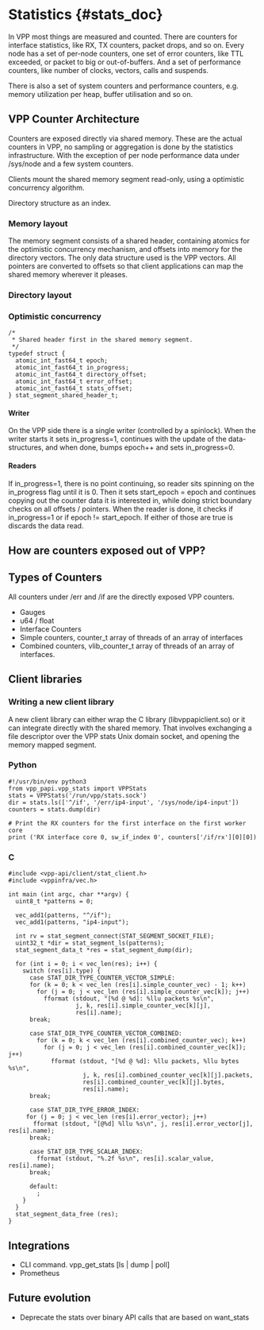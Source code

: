 # Statistics {#stats_doc}

In VPP most things are measured and counted. There are counters for interface statistics, like RX, TX counters, packet drops, and so on. Every node has a set of per-node counters, one set of error counters, like TTL exceeded, or packet to big or out-of-buffers. And a set of performance counters, like number of clocks, vectors, calls and suspends.

There is also a set of system counters and performance counters, e.g. memory utilization per heap, buffer utilisation and so on.

## VPP Counter Architecture

Counters are exposed directly via shared memory. These are the actual counters in VPP, no sampling or aggregation is done by the statistics infrastructure. With the exception of per node performance data under /sys/node and a few system counters.


Clients mount the shared memory segment read-only, using a optimistic concurrency algorithm.

Directory structure as an index.

### Memory layout

The memory segment consists of a shared header, containing atomics for the optimistic concurrency mechanism, and offsets into memory for the directory vectors. The only data structure used is the VPP vectors. All pointers are converted to offsets so that client applications can map the shared memory wherever it pleases.

### Directory layout

### Optimistic concurrency

```
/*
 * Shared header first in the shared memory segment.
 */
typedef struct {
  atomic_int_fast64_t epoch;
  atomic_int_fast64_t in_progress;
  atomic_int_fast64_t directory_offset;
  atomic_int_fast64_t error_offset;
  atomic_int_fast64_t stats_offset;
} stat_segment_shared_header_t;

```

#### Writer
On the VPP side there is a single writer (controlled by a spinlock). When the writer starts it sets in_progress=1, continues with the update of the data-structures, and when done, bumps epoch++ and sets in_progress=0.

#### Readers
If in_progress=1, there is no point continuing, so reader sits spinning on the in_progress flag until it is 0. Then it sets start_epoch = epoch and continues copying out the counter data it is interested in, while doing strict boundary checks on all offsets / pointers. When the reader is done, it checks if in_progress=1 or if epoch != start_epoch. If either of those are true is discards the data read.

## How are counters exposed out of VPP?

## Types of Counters

All counters under /err and /if are the directly exposed VPP counters.

* Gauges
* u64 / float
* Interface Counters
 * Simple counters, counter_t array of threads of an array of interfaces
 * Combined counters, vlib_counter_t array of threads of an array of interfaces.


## Client libraries
### Writing a new client library
A new client library can either wrap the C library (libvppapiclient.so) or it can integrate directly with the shared memory. That involves exchanging a file descriptor over the VPP stats Unix domain socket, and opening the memory mapped segment.

### Python

```
#!/usr/bin/env python3
from vpp_papi.vpp_stats import VPPStats
stats = VPPStats('/run/vpp/stats.sock')
dir = stats.ls(['^/if', '/err/ip4-input', '/sys/node/ip4-input'])
counters = stats.dump(dir)

# Print the RX counters for the first interface on the first worker core
print ('RX interface core 0, sw_if_index 0', counters['/if/rx'][0][0])

```
### C
```
#include <vpp-api/client/stat_client.h>
#include <vppinfra/vec.h>

int main (int argc, char **argv) {
  uint8_t *patterns = 0;

  vec_add1(patterns, "^/if");
  vec_add1(patterns, "ip4-input");

  int rv = stat_segment_connect(STAT_SEGMENT_SOCKET_FILE);
  uint32_t *dir = stat_segment_ls(patterns);
  stat_segment_data_t *res = stat_segment_dump(dir);

  for (int i = 0; i < vec_len(res); i++) {
    switch (res[i].type) {
      case STAT_DIR_TYPE_COUNTER_VECTOR_SIMPLE:
      for (k = 0; k < vec_len (res[i].simple_counter_vec) - 1; k++)
        for (j = 0; j < vec_len (res[i].simple_counter_vec[k]); j++)
          fformat (stdout, "[%d @ %d]: %llu packets %s\n",
                   j, k, res[i].simple_counter_vec[k][j],
                   res[i].name);
      break;

      case STAT_DIR_TYPE_COUNTER_VECTOR_COMBINED:
        for (k = 0; k < vec_len (res[i].combined_counter_vec); k++)
          for (j = 0; j < vec_len (res[i].combined_counter_vec[k]); j++)
            fformat (stdout, "[%d @ %d]: %llu packets, %llu bytes %s\n",
                     j, k, res[i].combined_counter_vec[k][j].packets,
                     res[i].combined_counter_vec[k][j].bytes,
                     res[i].name);
      break;

      case STAT_DIR_TYPE_ERROR_INDEX:
	 for (j = 0; j < vec_len (res[i].error_vector); j++)
	   fformat (stdout, "[@%d] %llu %s\n", j, res[i].error_vector[j], res[i].name);
      break;

      case STAT_DIR_TYPE_SCALAR_INDEX:
        fformat (stdout, "%.2f %s\n", res[i].scalar_value, res[i].name);
      break;

      default:
        ;
    }
  }
  stat_segment_data_free (res);
}
```

## Integrations
* CLI command. vpp_get_stats [ls | dump | poll]
* Prometheus

## Future evolution
* Deprecate the stats over binary API calls that are based on want_stats
